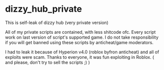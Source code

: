 # dizzy_hub_private
This is self-leak of dizzy hub (very private version)

All of my private scripts are contained, with less shitcode ofc.
Every script work on last version of script's supported game.
I do not take responsibility if you will get banned using these scripts by anticheat/game moderators.

I had to leak it because of Hyperion v4.0 (roblox byfron anticheat) and all of exploits were scam.
Thanks to everyone, it was fun exploiting in Roblox.
( and please, don't try to sell the scripts ;) )
